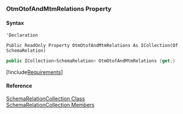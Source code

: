 ﻿### OtmOtofAndMtmRelations Property

#### Syntax

```vbnet
'Declaration

Public ReadOnly Property OtmOtofAndMtmRelations As ICollection(Of SchemaRelation)
```

```csharp
public ICollection<SchemaRelation> OtmOtofAndMtmRelations {get;}
```

[!include[Requirements](../partials/requirements.md)]

#### Reference

[SchemaRelationCollection Class](fcSDK~FChoice.Foundation.Clarify.Schema.SchemaRelationCollection.md)  
[SchemaRelationCollection Members](fcSDK~FChoice.Foundation.Clarify.Schema.SchemaRelationCollection_members.md)